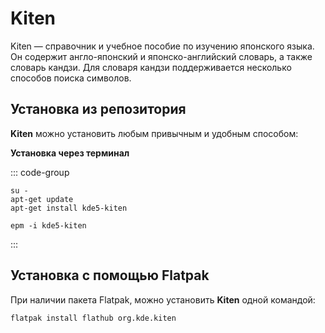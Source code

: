 # Kiten

Kiten — справочник и учебное пособие по изучению японского языка. Он содержит англо-японский и японско-английский словарь, а также словарь кандзи. Для словаря кандзи поддерживается несколько способов поиска символов.

## Установка из репозитория

**Kiten** можно установить любым привычным и удобным способом:

**Установка через терминал**

::: code-group

```shell[apt-get]
su -
apt-get update
apt-get install kde5-kiten
```
```shell[epm]
epm -i kde5-kiten
```
:::

## Установка c помощью Flatpak

При наличии пакета Flatpak, можно установить **Kiten** одной командой:

```shell
flatpak install flathub org.kde.kiten
```